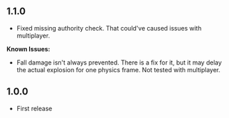 ## 1.1.0
- Fixed missing authority check. That could've caused issues with multiplayer.

**Known Issues:**
- Fall damage isn't always prevented. There is a fix for it, but it may delay
  the actual explosion for one physics frame.
  Not tested with multiplayer. 

## 1.0.0

- First release